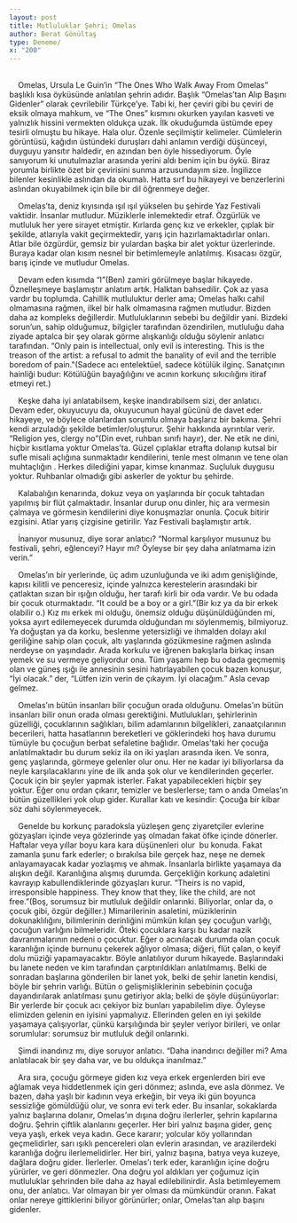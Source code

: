 ```yaml
---
layout: post
title: Mutluluklar Şehri; Omelas
author: Berat Gönültaş
type: Deneme/
x: "200"
---
```

<br/>
&nbsp;&nbsp;&nbsp;&nbsp;Omelas, Ursula Le Guin’in “The Ones Who Walk Away From Omelas” başlıklı kısa öyküsünde anlatılan şehrin adıdır. Başlık “Omelas’tan Alıp Başını Gidenler” olarak çevrilebilir Türkçe’ye. Tabi ki, her çeviri gibi bu çeviri de eksik olmaya mahkum, ve “The Ones” kısmını okurken yayılan kasveti ve yalnızlık hissini vermekten oldukça uzak. İlk okuduğumda üstümde epey tesirli olmuştu bu hikaye. Hala olur. Özenle seçilmiştir kelimeler. Cümlelerin görüntüsü, kağıdın üstündeki duruşları dahi anlamın verdiği düşünceyi, duyguyu yansıtır haldedir, en azından ben öyle hissediyorum. Öyle sanıyorum ki unutulmazlar arasında yerini aldı benim için bu öykü. Biraz yorumla birlikte özet bir çevirisini sunma arzusundayım size. İngilizce bilenler kesinlikle aslından da okumalı. Hatta sırf bu hikayeyi ve benzerlerini aslından okuyabilmek için bile bir dil öğrenmeye değer.

&nbsp;&nbsp;&nbsp;&nbsp;Omelas’ta, deniz kıyısında ışıl ışıl yükselen bu şehirde Yaz Festivali vaktidir. İnsanlar mutludur. Müziklerle inlemektedir etraf. Özgürlük ve mutluluk her yere sirayet etmiştir. Kırlarda genç kız ve erkekler, çıplak bir şekilde, atlarıyla vakit geçirmektedir, yarış için hazırlamaktadırlar onları. Atlar bile özgürdür, gemsiz bir yulardan başka bir alet yoktur üzerlerinde. Buraya kadar olan kısım nesnel bir betimlemeyle anlatılmış. Kısacası özgür, barış içinde ve mutludur Omelas.

&nbsp;&nbsp;&nbsp;&nbsp;Devam eden kısımda “I”(Ben) zamiri görülmeye başlar hikayede. Öznelleşmeye başlamıştır anlatım artık. Halktan bahsedilir. Çok az yasa vardır bu toplumda. Cahillik mutluluktur derler ama; Omelas halkı cahil olmamasına rağmen, ilkel bir halk olmamasına rağmen mutludur. Bizden daha az kompleks değillerdir. Mutluluklarının sebebi bu değildir yani. Bizdeki sorun’un, sahip olduğumuz, bilgiçler tarafından özendirilen, mutluluğu daha ziyade aptalca bir şey olarak görme alışkanlığı olduğu söylenir anlatıcı tarafından. “Only pain is intellectual, only evil is interesting. This is the treason of the artist: a refusal to admit the banality of evil and the terrible boredom of pain."(Sadece acı entelektüel, sadece kötülük ilginç. Sanatçının hainliği budur: Kötülüğün bayağılığını ve acının korkunç sıkıcılığını itiraf etmeyi ret.)

&nbsp;&nbsp;&nbsp;&nbsp;Keşke daha iyi anlatabilsem, keşke inandırabilsem sizi, der anlatıcı. Devam eder, okuyucuyu da, okuyucunun hayal gücünü de davet eder hikayeye, ve böylece olanlardan sorumlu olmaya başlarız bir bakıma. Şehri kendi arzuladığı şekilde betimler/oluşturur. Şehir hakkında ayrıntılar verir. “Religion yes, clergy no”(Din evet, ruhban sınıfı hayır), der. Ne etik ne dini, hiçbir kısıtlama yoktur Omelas’ta. Güzel çıplaklar etrafta dolanıp kutsal bir sufle misali açlığına sunmaktadır kendilerini, tenle mest olmanın ve tene olan muhtaçlığın . Herkes dilediğini yapar, kimse kınanmaz. Suçluluk duygusu yoktur. Ruhbanlar olmadığı gibi askerler de yoktur bu şehirde.

&nbsp;&nbsp;&nbsp;&nbsp;Kalabalığın kenarında, dokuz veya on yaşlarında bir çocuk tahtadan yapılmış bir flüt çalmaktadır. İnsanlar durup onu dinler, hiç ara vermesin çalmaya ve görmesin kendilerini diye konuşmazlar onunla. Çocuk bitirir ezgisini. Atlar yarış çizgisine getirilir. Yaz Festivali başlamıştır artık.

&nbsp;&nbsp;&nbsp;&nbsp;İnanıyor musunuz, diye sorar anlatıcı? “Normal karşılıyor musunuz bu festivali, şehri, eğlenceyi? Hayır mı? Öyleyse bir şey daha anlatmama izin verin.”

&nbsp;&nbsp;&nbsp;&nbsp;Omelas’ın bir yerlerinde, üç adım uzunluğunda ve iki adım genişliğinde, kapısı kilitli ve penceresiz, içinde yalnızca kerestelerin arasındaki bir çatlaktan sızan bir ışığın olduğu, her tarafı kirli bir oda vardır. Ve bu odada bir çocuk oturmaktadır. “It could be a boy or a girl.”(Bir kız ya da bir erkek olabilir o.) Kız mı erkek mi olduğu, önemsiz olduğu düşünüldüğünden mi, yoksa ayırt edilemeyecek durumda olduğundan mı söylenmemiş, bilmiyoruz. Ya doğuştan ya da korku, beslenme yetersizliği ve ihmalden dolayı akıl geriliğine sahip olan çocuk, altı yaşlarında gözükmesine rağmen aslında nerdeyse on yaşındadır. Arada korkulu ve iğrenen bakışlarla birkaç insan yemek ve su vermeye geliyordur ona. Tüm yaşamı hep bu odada geçmemiş olan ve güneş ışığı ile annesinin sesini hatırlayabilen çocuk bazen konuşur, “İyi olacak.” der, “Lütfen izin verin de çıkayım. İyi olacağım.” Asla cevap gelmez.

&nbsp;&nbsp;&nbsp;&nbsp;Omelas’ın bütün insanları bilir çocuğun orada olduğunu. Omelas’ın bütün insanları bilir onun orada olması gerektiğini. Mutlulukları, şehirlerinin güzelliği, çocuklarının sağlıkları, bilim adamlarının bilgelikleri, zanaatçılarının becerileri, hatta hasatlarının bereketleri ve göklerindeki hoş hava durumu tümüyle bu çocuğun berbat sefaletine bağlıdır. Omelas'taki her çocuğa anlatılmaktadır bu durum sekiz ila on iki yaşları arasında iken. Ve sonra, genç yaşlarında, görmeye gelenler olur onu. Her ne kadar iyi biliyorlarsa da neyle karşılacaklarını yine de ilk anda şok olur ve kendilerinden geçerler. Çocuk için bir şeyler yapmak isterler. Fakat yapabilecekleri hiçbir şey yoktur. Eğer onu ordan çıkarır, temizler ve beslerlerse; tam o anda Omelas’ın bütün güzellikleri yok olup gider. Kurallar katı ve kesindir: Çocuğa bir kibar söz dahi söylenmeyecek.

&nbsp;&nbsp;&nbsp;&nbsp;Genelde bu korkunç paradoksla yüzleşen genç ziyaretçiler evlerine gözyaşları içinde veya gözlerinde yaş olmadan fakat öfke içinde dönerler. Haftalar veya yıllar boyu kara kara düşünenleri olur  bu konuda. Fakat zamanla şunu fark ederler; o bırakılsa bile gerçek haz, neşe ne demek anlayamayacak kadar yozlaşmış ve ahmak. İnsanlarla birlikte yaşamaya da alışkın değil. Karanlığına alışmış durumda. Gerçekliğin korkunç adaletini kavrayıp kabullendiklerinde gözyaşları kurur. “Theirs is no vapid, irresponsible happiness. They know that they, like the child, are not free.”(Boş, sorumsuz bir mutluluk değildir onlarınki. Biliyorlar, onlar da, o çocuk gibi, özgür değiller.) Mimarilerinin asaletini, müziklerinin dokunaklılığını, bilimlerinin derinliğini mümkün kılan şey çocuğun varlığı, çocuğun varlığını bilmeleridir. Öteki çocuklara karşı bu kadar nazik davranmalarının nedeni o çocuktur. Eğer o acınılacak durumda olan çocuk karanlığın içinde burnunu çekerek ağlıyor olmasa; diğeri, flüt çalan, o keyif dolu müziği yapamayacaktır. Böyle anlatılıyor durum hikayede. Başlarındaki bu lanete neden ve kim tarafından çarptırıldıkları anlatılmamış. Belki de sonradan başlarına gönderilen bir lanet yok, belki de şehir lanetin kendisi, böyle bir şehrin varlığı. Bütün o gelişmişliklerinin sebebinin çocuğa dayandırılarak anlatılması şunu getiriyor akla; belki de şöyle düşünüyorlar: Bir yerlerde bir çocuk acı çekiyor biz bunları yapabilelim diye. Öyleyse elimizden gelenin en iyisini yapmalıyız. Ellerinden gelen en iyi şekilde yaşamaya çalışıyorlar, çünkü karşılığında bir şeyler veriyor birileri, ve onlar sorumlular: sorumsuz bir mutluluk değil onlarınki.

&nbsp;&nbsp;&nbsp;&nbsp;Şimdi inandınız mı, diye soruyor anlatıcı. “Daha inandırıcı değiller mi? Ama anlatılacak bir şey daha var, ve bu oldukça inanılmaz.”

&nbsp;&nbsp;&nbsp;&nbsp;Ara sıra, çocuğu görmeye giden kız veya erkek ergenlerden biri eve ağlamak veya hiddetlenmek için geri dönmez; aslında, eve asla dönmez. Ve bazen, daha yaşlı bir kadının veya erkeğin, bir veya iki gün boyunca sessizliğe gömüldüğü olur, ve sonra evi terk eder. Bu insanlar, sokaklarda yalnız başlarına dolanır, Omelas’ın dışına doğru ilerlerler, şehrin kapılarına doğru. Şehrin çiftlik alanlarını geçerler. Her biri yalnız başına gider, genç veya yaşlı, erkek veya kadın. Gece kararır; yolcular köy yollarından geçmelidirler, sarı ışıklı pencereleri olan evlerin arasından, ve arazilerdeki karanlığa doğru ilerlemelidirler. Her biri, yalnız başına, batıya veya kuzeye, dağlara doğru gider. İlerlerler. Omelas’ı terk eder, karanlığın içine doğru yürürler, ve geri dönmezler. Ona doğru yol aldıkları yer çoğumuz için mutluluklar şehrinden bile daha az hayal edilebilinirdir. Asla betimleyemem onu, der anlatıcı. Var olmayan bir yer olması da mümkündür oranın. Fakat onlar nereye gittiklerini biliyor görünürler; onlar, Omelas’tan alıp başını gidenler.
